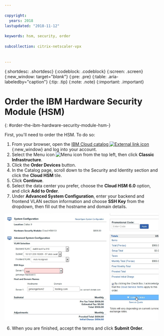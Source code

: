 ```yaml
---

copyright:
  years: 2018
lastupdated: "2018-11-12"

keywords: hsm, security, order

subcollection: citrix-netscaler-vpx


---
```


{:shortdesc: .shortdesc}
{:codeblock: .codeblock}
{:screen: .screen}
{:new_window: target="_blank_"}
{:pre: .pre}
{:table: .aria-labeledby="caption"}
{:tip: .tip}
{:note: .note}
{:important: .important}

# Order the IBM Hardware Security Module (HSM)
{: #order-the-ibm-hardware-security-module-hsm-}

First, you'll need to order the HSM. To do so:

1. From your browser, open the [IBM Cloud catalog ![External link icon](../../icons/launch-glyph.svg "External link icon")](https://cloud.ibm.com){:new_window} and log into your account.
2. Select the Menu icon ![Menu icon](../../icons/icon_hamburger.svg) from the top left, then click **Classic Infrastructure**.
3. Click the **Order Devices** button.
4. In the Catalog page, scroll down to the Security and Identity section and click the **Cloud HSM** tile.
5. Click **Continue**.
4. Select the data center you prefer, choose the **Cloud HSM 6.0** option, and click **Add to Order**.
5. Under **Advanced System Configuration**, enter your backend and frontend VLAN section information and choose **SSH Key** from the dropdown, then fill out the hostname and domain details.

  ![Order HSM](images/1-Order-HSM.png)

6.	When you are finished, accept the terms and click **Submit Order**.
